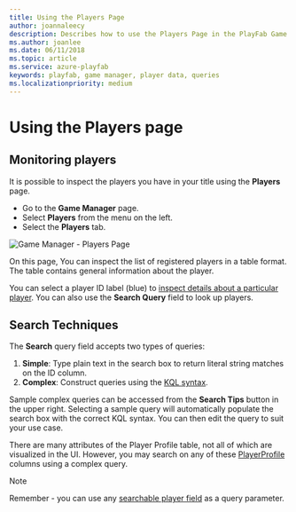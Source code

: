 ```yaml
---
title: Using the Players Page
author: joannaleecy
description: Describes how to use the Players Page in the PlayFab Game Manager for simple and complex queries of player data.
ms.author: joanlee
ms.date: 06/11/2018
ms.topic: article
ms.service: azure-playfab
keywords: playfab, game manager, player data, queries
ms.localizationpriority: medium
---
```


# Using the Players page

## Monitoring players

It is possible to inspect the players you have in your title using the **Players** page.

- Go to the **Game Manager** page.
- Select **Players** from the menu on the left.
- Select the **Players** tab.

![Game Manager - Players Page](media/tutorials/player-search-page.png)  

On this page, You can inspect the list of registered players in a table format. The table contains general information about the player.

You can select a player ID label (blue) to [inspect details about a particular player](player-details.md). You can also use the **Search Query** field to look up players.

## Search Techniques

The **Search** query field accepts two types of queries:

1. **Simple**: Type plain text in the search box to return literal string matches on the ID column.
2. **Complex**: Construct queries using the [KQL syntax](/azure/data-explorer/kusto/query/).

Sample complex queries can be accessed from the **Search Tips** button in the upper right. Selecting a sample query will automatically populate the search box with the correct KQL syntax. You can then edit the query to suit your use case.

There are many attributes of the Player Profile table, not all of which are visualized in the UI. However, you may search on any of these [PlayerProfile](../../api-references/events/data-types/playerprofile.md) columns using a complex query.

> [!NOTE]
> Remember - you can use any [searchable player field](../../api-references/events/data-types/playerprofile.md) as a query parameter.
